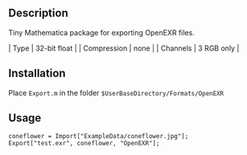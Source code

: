 ## Description

Tiny Mathematica package for exporting OpenEXR files.

| Type        | 32-bit float |
| Compression | none         |
| Channels    | 3 RGB only   |

## Installation

Place `Export.m` in the folder `$UserBaseDirectory/Formats/OpenEXR`

## Usage
```
coneflower = Import["ExampleData/coneflower.jpg"];
Export["test.exr", coneflower, "OpenEXR"];
```
